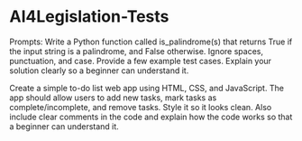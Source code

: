 # AI4Legislation-Tests

Prompts:
Write a Python function called is_palindrome(s) that returns True if the input string is a palindrome, and False otherwise. Ignore spaces, punctuation, and case. Provide a few example test cases. Explain your solution clearly so a beginner can understand it.



Create a simple to-do list web app using HTML, CSS, and JavaScript. The app should allow users to add new tasks, mark tasks as complete/incomplete, and remove tasks. Style it so it looks clean. Also include clear comments in the code and explain how the code works so that a beginner can understand it.


